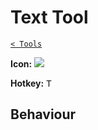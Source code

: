 # Text Tool

[`< Tools`](./tools.md)

**Icon:** ![](https://raw.githubusercontent.com/jbunke/stipple-effect/master/res/icons/text_tool.png)

**Hotkey:** <kbd>T</kbd>

## Behaviour

<!-- TODO -->
